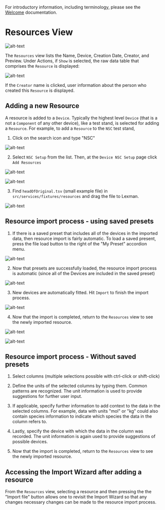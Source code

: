 For introductory information, including terminology, please see the [Welcome](/doc/WELCOME) documentation.

# Resources View

![alt-text](docs/images/Resources.png)

The `Resources` view lists the Name, Device, Creation Date, Creator, and Preview. Under Actions, if `Show` is selected, the raw data table that comprises the `Resource` is displayed:

![alt-text](docs/images/Resources-Show.png)

If the `Creator` name is clicked, user information about the person who created this `Resource` is displayed.

## Adding a new Resource

A resource is added to a `Device`. Typically the highest level `Device` (that is a not a `Component` of any other device), like a test stand, is selected for adding a `Resource`. For example, to add a `Resource` to the `NSC` test stand,

1. Click on the search icon and type "NSC"

![alt-text](docs/images/ResourceAdd-Step1.png)

2. Select `NSC Setup` from the list. Then, at the `Device NSC Setup` page click `Add Resources`

![alt-text](docs/images/ResourceAdd-Step2.png)

![alt-text](docs/images/ResourceAdd-Step3.png)

3. Find `headOfOriginal.tsv` (small example file) in `src/services/fixtures/resources` and drag the file to Lexman.

![alt-text](docs/images/ResourceAdd-Step4.png)

## Resource import process - using saved presets

1. If there is a saved preset that includes all of the devices in the imported data, then resource import is fairly automatic. To load a saved present, press the file load button to the right of the "My Preset" accordion menu.

![alt-text](docs/images/ResourceAdd-Step5.png)

2. Now that presets are successfully loaded, the resource import process is automatic (since all of the Devices are included in the saved preset)

![alt-text](docs/images/ResourceAdd-Step6.png)

3. New devices are automatically fitted. Hit `Import` to finish the import process.

![alt-text](docs/images/ResourceAdd-Step7.png)

4. Now that the import is completed, return to the `Resources` view to see the newly imported resource.

![alt-text](docs/images/ResourceAdd-Step8.png)

![alt-text](docs/images/ResourceAdd-Step9.png)

## Resource import process - Without saved presets

1. Select columns (multiple selections possible with ctrl-click or shift-click)

2. Define the units of the selected columns by typing them. Common patterns are recognized. The unit information is used to provide suggestions for further user input.

3. If applicable, specify further information to add context to the data in the selected columns. For example, data with units "mol" or "kg" could also contain species information to indicate which species the data in the column refers to.

4. Lastly, specify the device with which the data in the column was recorded. The unit information is again used to provide suggestions of possible devices.

5. Now that the import is completed, return to the `Resources` view to see the newly imported resource.

## Accessing the Import Wizard after adding a resource

From the `Resources` view, selecting a resource and then pressing the the "Import file" button allows one to revisit the Import Wizard so that any changes necessary changes can be made to the resource import process.
